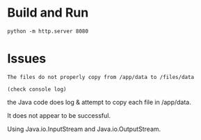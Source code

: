 # Build and Run
```
python -m http.server 8080
```

# Issues
```
The files do not properly copy from /app/data to /files/data

(check console log)
```

the Java code does log & attempt to copy each file in /app/data.

It does not appear to be successful.

Using Java.io.InputStream and Java.io.OutputStream.
